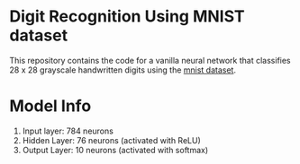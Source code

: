 # Digit Recognition Using MNIST dataset

This repository contains the code for a vanilla neural network that classifies 28 x 28 grayscale handwritten digits using the [mnist dataset](http://yann.lecun.com/exdb/mnist/).

# Model Info
1. Input layer: 784 neurons
2. Hidden Layer: 76 neurons (activated with ReLU)
3. Output Layer: 10 neurons (activated with softmax)
